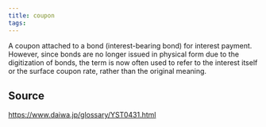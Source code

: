 ```yaml
---
title: coupon
tags: 
---
```


A coupon attached to a bond (interest-bearing bond) for interest payment. However, since bonds are no longer issued in physical form due to the digitization of bonds, the term is now often used to refer to the interest itself or the surface coupon rate, rather than the original meaning.

## Source
https://www.daiwa.jp/glossary/YST0431.html